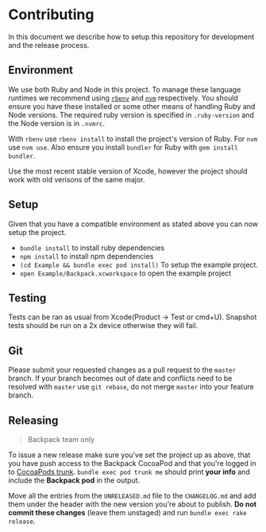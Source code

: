 # Contributing

In this document we describe how to setup this repository for development and the release process.

## Environment

We use both Ruby and Node in this project. To manage these language runtimes we recommend using [`rbenv`][0] and [`nvm`][1] respectively. You should ensure you have these installed or some other means of handling Ruby and Node versions. The required ruby version is specified in `.ruby-version` and the Node version is in `.nvmrc`.

With `rbenv` use `rbenv install` to install the project's version of Ruby. For `nvm` use `nvm use`. Also ensure you install `bundler` for Ruby with `gem install bundler`.

Use the most recent stable version of Xcode, however the project should work with old verisons of the same major.

## Setup

Given that you have a compatible environment as stated above you can now setup the project.

+ `bundle install` to install ruby dependencies
+ `npm install` to install npm dependencies
+ `(cd Example && bundle exec pod install)` To setup the example project.
+ `open Example/Backpack.xcworkspace` to open the example project

## Testing

Tests can be ran as usual from Xcode(Product -> Test or cmd+U). Snapshot tests should be run on a 2x device otherwise they will fail.

## Git

Please submit your requested changes as a pull request to the `master` branch. If your branch becomes out of date and conflicts need to be resolved with `master` use `git rebase`, do not merge `master` into your feature branch.

## Releasing

> Backpack team only

To issue a new release make sure you've set the project up as above, that you have push access to the Backpack CocoaPod and that you're logged in to [CocoaPods trunk](https://guides.cocoapods.org/making/getting-setup-with-trunk.html#getting-started). `bundle exec pod trunk me` should print **your info** and include the **Backpack pod** in the output.

Move all the entries from the `UNRELEASED.md` file to the `CHANGELOG.md` and add them under the header with the new version you're about to publish. **Do not commit these changes** (leave them unstaged) and run `bundle exec rake release`.


[0]: https://github.com/rbenv/rbenv
[1]: https://github.com/creationix/nvm
